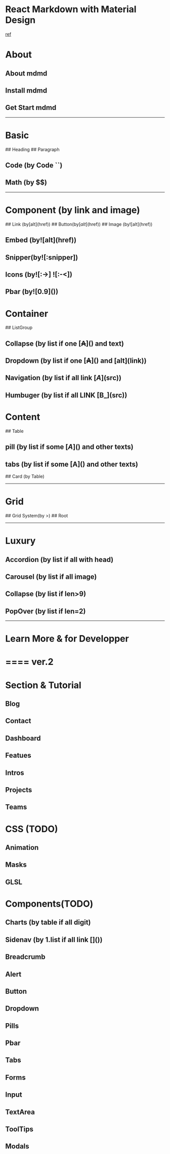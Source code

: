 # React Markdown with Material Design

[ref](https://mdbootstrap.com/docs/react/)

# About
## About mdmd
## Install mdmd
## Get Start mdmd

***

# Basic
\## Heading
\## Paragraph
## Code (by Code \`\`)
## Math  (by \$\$)

***

# Component (by link and image)
\## Link  (by\[alt\](href))
\## Button(by\[_alt_\](href))
\## Image (by!\[alt\](href))
## Embed  (by!\[alt\](href))
## Snipper(by!\[:snipper\])
## Icons  (by!\[:->\] ![:-<])
## Pbar   (by!\[0.9\]())

# Container
\## ListGroup
## Collapse   (by list if one \[~~A~~\]() and text)
## Dropdown   (by list if one \[~~A~~\]() and \[alt\](link))
## Navigation (by list if all link \[_A_\](src))
## Humbuger   (by list if all LINK \[__B___\](src))

# Content
\## Table
## pill       (by list if some \[_A_\]() and other texts)
## tabs       (by list if some \[__A__\]() and other texts)
\## Card  (by Table)

***

# Grid
\## Grid System(by >)
\## Root

***

# Luxury
## Accordion (by list if all with head)
## Carousel  (by list if all image)
## Collapse  (by list if len>9)
## PopOver   (by list if len=2)

***

# Learn More & for Developper

====
ver.2
====


# Section & Tutorial
## Blog
## Contact
## Dashboard
## Featues
## Intros
## Projects
## Teams

# CSS (TODO)
## Animation
## Masks
## GLSL

# Components(TODO)
## Charts    (by table if all digit)
## Sidenav   (by 1.list if all link \[\]())
## Breadcrumb
## Alert
## Button
## Dropdown
## Pills
## Pbar
## Tabs
## Forms
## Input
## TextArea
## ToolTips
## Modals
